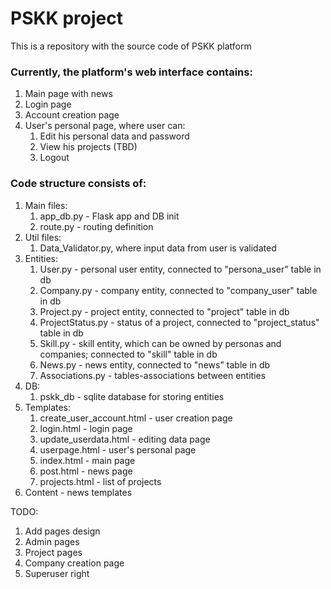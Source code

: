 # PSKK project
This is a repository with the source code of PSKK platform

### Currently, the platform's web interface contains:
1. Main page with news
2. Login page
3. Account creation page
4. User's personal page, where user can:
   1. Edit his personal data and password
   2. View his projects (TBD)
   3. Logout

### Code structure consists of:
1. Main files:
   1. app_db.py - Flask app and DB init
   2. route.py - routing definition
2. Util files:
   1. Data_Validator.py, where input data from user is validated
3. Entities:
   1. User.py - personal user entity, connected to "persona_user" table in db
   2. Company.py - company entity, connected to "company_user" table in db
   3. Project.py - project entity, connected to "project" table in db
   4. ProjectStatus.py - status of a project, connected to "project_status" table in db
   5. Skill.py - skill entity, which can be owned by personas and companies; connected to "skill" table in db
   6. News.py - news entity, connected to "news" table in db
   7. Associations.py - tables-associations between entities
4. DB:
   1. pskk_db - sqlite database for storing entities
5. Templates:
   1. create_user_account.html - user creation page
   2. login.html - login page
   3. update_userdata.html - editing data page
   4. userpage.html - user's personal page
   5. index.html - main page
   6. post.html - news page
   7. projects.html - list of projects
6. Content - news templates


TODO:
1. Add pages design
2. Admin pages
3. Project pages
4. Company creation page
5. Superuser right
